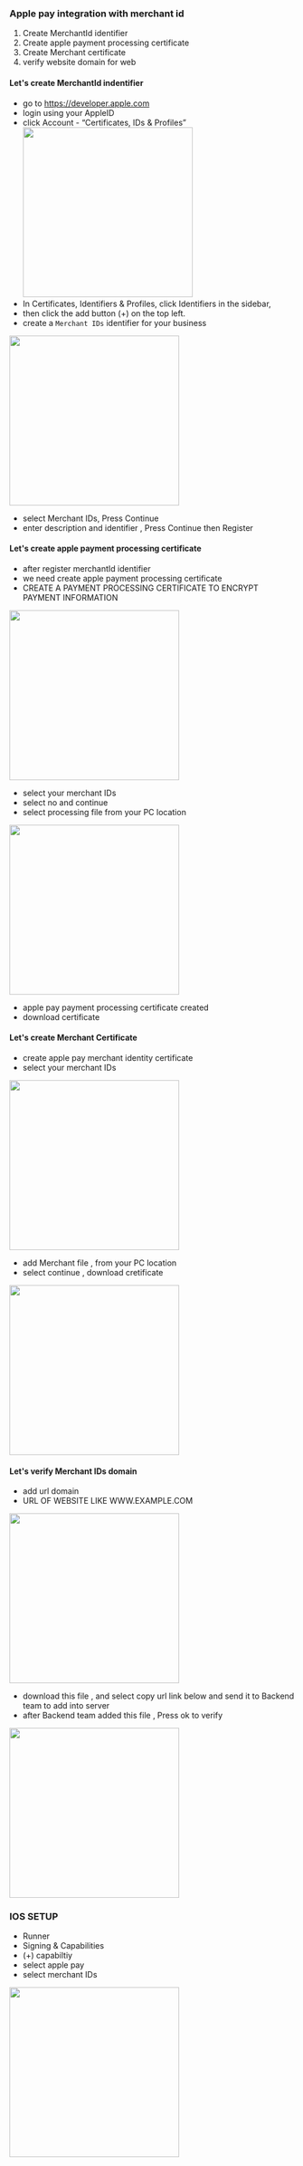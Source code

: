 ### Apple pay integration with merchant id
<ol type="1">
  <li>Create MerchantId identifier </li>
  <li>Create apple payment processing certificate </li>
  <li>Create Merchant certificate </li>
  <li>verify website domain for web</li>
</ol>


#### Let's create MerchantId indentifier
- go to https://developer.apple.com
- login using your AppleID
- click Account - “Certificates, IDs & Profiles”
<br /> <img src="https://user-images.githubusercontent.com/70061912/236616256-6fd7158d-abf2-4b4e-8a18-1350e55285b3.png" height="300">
- In Certificates, Identifiers & Profiles, click Identifiers in the sidebar,
- then click the add button (+) on the top left.
- create a `Merchant IDs` identifier for your business
 <img src="https://user-images.githubusercontent.com/70061912/236620802-8dfe5e18-b3f7-4e27-a158-64f3aaadb133.png" height="300"> 
 
- select Merchant IDs, Press Continue
- enter description and identifier , Press Continue then Register

#### Let's create apple payment processing certificate
 - after register merchantId identifier
 - we need create apple payment processing certificate 
 - CREATE A PAYMENT PROCESSING CERTIFICATE TO ENCRYPT PAYMENT INFORMATION
 
 <img src="https://user-images.githubusercontent.com/70061912/236620902-5a6e6ebf-6b9a-468c-9d94-d87281acf633.png" height="300">

 - select your merchant IDs
 - select no and continue  
 - select processing file from your PC location 
 
 <img src="https://user-images.githubusercontent.com/70061912/236621009-09938294-38c4-44e0-aad0-e6e2fd79ac5c.png" height="300">
 
- apple pay payment processing certificate created
- download certificate
 
#### Let's create Merchant Certificate
  - create apple pay merchant identity certificate
  - select your merchant IDs
 
  <img src="https://user-images.githubusercontent.com/70061912/236621188-9526c866-f4f5-4a58-8248-cf9acf6a02ab.png" height="300">

  - add Merchant file , from your PC location 
  - select continue , download cretificate  

   <img src="https://user-images.githubusercontent.com/70061912/236621289-8ab04881-ffed-45ea-b865-f7fa4c04f38f.png" height="300">

#### Let's verify Merchant IDs domain
 - add url domain 
 - URL OF WEBSITE LIKE WWW.EXAMPLE.COM
 
  <img src="https://user-images.githubusercontent.com/70061912/236619543-eafec214-02f2-4889-a634-bcf1e8e4f03f.png" height="300">

 - download this file , and select copy url link below and send it to Backend team to add into server
 - after Backend team added this file , Press ok to verify 

  <img src="https://user-images.githubusercontent.com/70061912/236619613-a6f37f9f-86fa-4547-9fbc-a51252545344.png" height="300">
  
### IOS SETUP
 - Runner 
 - Signing & Capabilities
 - (+) capabiltiy
 - select apple pay
 - select merchant IDs 

  <img src="https://user-images.githubusercontent.com/70061912/236619994-deeb14d5-1969-449a-8c44-9cd090eac8fe.png" height="300">





 
 
 

